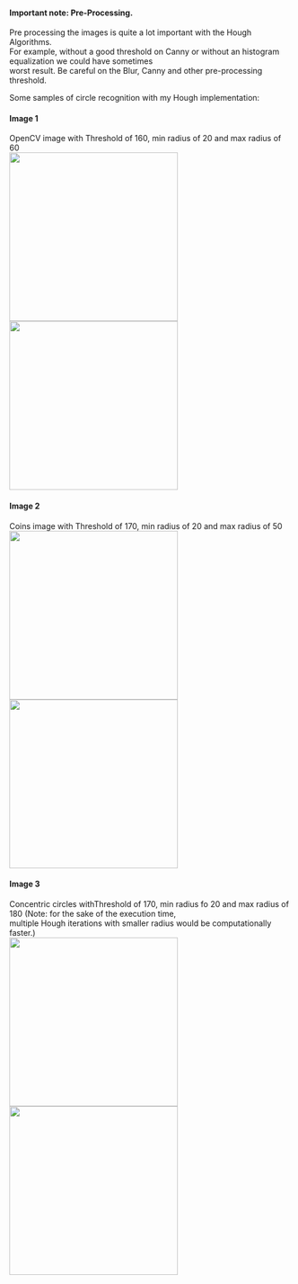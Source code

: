 #### Important note: Pre-Processing.
Pre processing the images is quite a lot important with the Hough Algorithms. <br>
For example, without a good threshold on Canny or without an histogram equalization we could have sometimes<br>
worst result. Be careful on the Blur, Canny and other pre-processing threshold.<br>

Some samples of circle recognition with my Hough implementation:
#### Image 1
OpenCV image with Threshold of 160, min radius of 20 and max radius of 60<br>
<img src="https://i.ibb.co/pvXVXdR/ocv.png" width="300">
<img src="https://i.ibb.co/J7qnNWG/h1.png" width="300">
<br>

#### Image 2
Coins image with Threshold of 170, min radius of 20 and max radius of 50<br>
<img src="https://i.ibb.co/vdrkZP7/coins1.jpg" width="300">
<img src="https://i.ibb.co/L5Wv93V/h2.png" width="300">
<br>

#### Image 3
Concentric circles withThreshold of 170, min radius fo 20 and max radius of 180 (Note: for the sake of the execution time,<br>
multiple Hough iterations with smaller radius would be computationally faster.)<br>
<img src="https://i.ibb.co/yycDmg1/conc.jpg" width="300">
<img src="https://i.ibb.co/drkmm61/h3.png" width="300">
<br>
